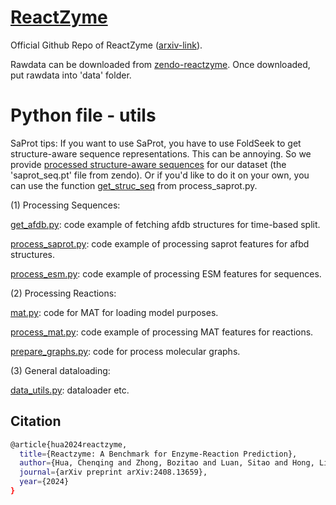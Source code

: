 # [ReactZyme](https://www.arxiv.org/abs/2408.13659)
Official Github Repo of ReactZyme ([arxiv-link](https://www.arxiv.org/abs/2408.13659)).

Rawdata can be downloaded from [zendo-reactzyme](https://zenodo.org/records/13635807). Once downloaded, put rawdata into 'data' folder.

# Python file - utils
SaProt tips: If you want to use SaProt, you have to use FoldSeek to get structure-aware sequence representations. This can be annoying. So we provide [processed structure-aware sequences](https://zenodo.org/records/13635807) for our dataset (the 'saprot_seq.pt' file from zendo). Or if you'd like to do it on your own, you can use the function [get_struc_seq](https://github.com/WillHua127/ReactZyme/blob/main/process_saprot.py) from process_saprot.py.

(1) Processing Sequences:

[get_afdb.py](https://github.com/WillHua127/ReactZyme/blob/main/get_afdb.py): code example of fetching afdb structures for time-based split.

[process_saprot.py](https://github.com/WillHua127/ReactZyme/blob/main/process_saprot.py): code example of processing saprot features for afbd structures.

[process_esm.py](https://github.com/WillHua127/ReactZyme/blob/main/process_esm.py): code example of processing ESM features for sequences.



(2) Processing Reactions:

[mat.py](https://github.com/WillHua127/ReactZyme/blob/main/mat.py): code for MAT for loading model purposes.

[process_mat.py](https://github.com/WillHua127/ReactZyme/blob/main/process_mat.py): code example of processing MAT features for reactions.

[prepare_graphs.py](https://github.com/WillHua127/ReactZyme/blob/main/prepare_graphs.py): code for process molecular graphs.


(3) General dataloading:

[data_utils.py](https://github.com/WillHua127/ReactZyme/blob/main/data_utils.py): dataloader etc.



## Citation
```bash
@article{hua2024reactzyme,
  title={Reactzyme: A Benchmark for Enzyme-Reaction Prediction},
  author={Hua, Chenqing and Zhong, Bozitao and Luan, Sitao and Hong, Liang and Wolf, Guy and Precup, Doina and Zheng, Shuangjia},
  journal={arXiv preprint arXiv:2408.13659},
  year={2024}
}
```
